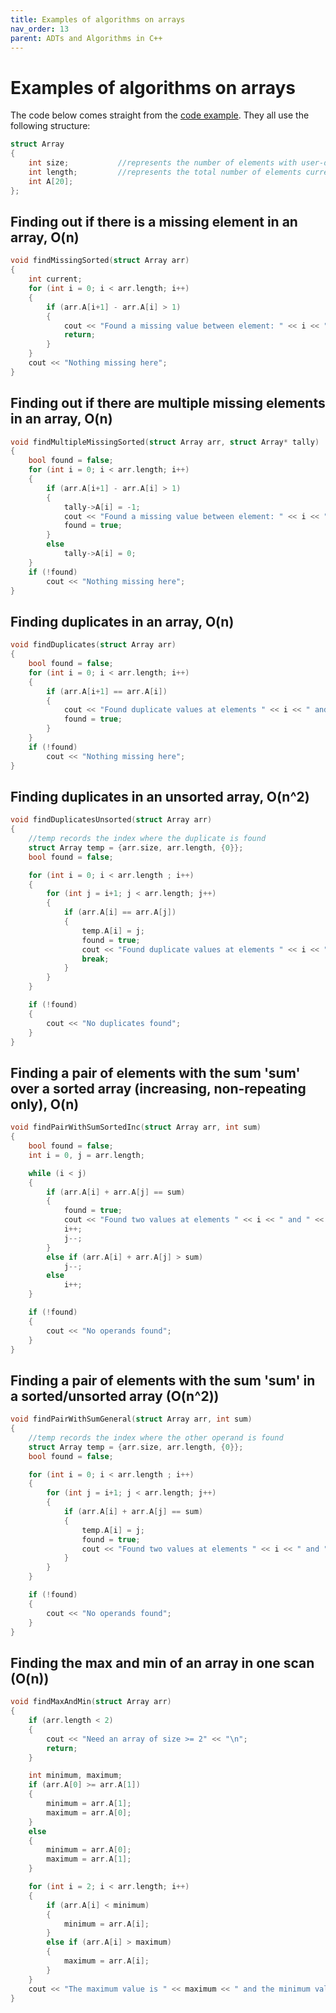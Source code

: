 ```yaml
---
title: Examples of algorithms on arrays
nav_order: 13
parent: ADTs and Algorithms in C++
---
```


# Examples of algorithms on arrays

The code below comes straight from the [code example](/code/ArrayExamples). They all use the following structure:

```cpp
struct Array
{
    int size;           //represents the number of elements with user-defined values
    int length;         //represents the total number of elements currently available (must be <= 20)
    int A[20];
};
```

## Finding out if there is a missing element in an array, O(n)

```cpp
void findMissingSorted(struct Array arr)
{
    int current;
    for (int i = 0; i < arr.length; i++)
    {
        if (arr.A[i+1] - arr.A[i] > 1)
        {
            cout << "Found a missing value between element: " << i << ", value change of " << arr.A[i] << " to " << arr.A[i+1] << "\n";
            return;
        }
    }
    cout << "Nothing missing here";
}
```

## Finding out if there are multiple missing elements in an array, O(n)

```cpp
void findMultipleMissingSorted(struct Array arr, struct Array* tally)
{
    bool found = false;
    for (int i = 0; i < arr.length; i++)
    {
        if (arr.A[i+1] - arr.A[i] > 1)
        {
            tally->A[i] = -1;
            cout << "Found a missing value between element: " << i << ", value change of " << arr.A[i] << " to " << arr.A[i+1] << "\n";
            found = true;
        }
        else
            tally->A[i] = 0;
    }
    if (!found)
        cout << "Nothing missing here";
}
```

## Finding duplicates in an array, O(n)

```cpp
void findDuplicates(struct Array arr)
{
    bool found = false;
    for (int i = 0; i < arr.length; i++)
    {
        if (arr.A[i+1] == arr.A[i])
        {
            cout << "Found duplicate values at elements " << i << " and " << i+1 << " with a value of " << arr.A[i] << "\n";
            found = true;
        }
    }
    if (!found)
        cout << "Nothing missing here";
}
```

## Finding duplicates in an unsorted array, O(n^2)

```cpp
void findDuplicatesUnsorted(struct Array arr)
{
    //temp records the index where the duplicate is found
    struct Array temp = {arr.size, arr.length, {0}};
    bool found = false;

    for (int i = 0; i < arr.length ; i++)
    {
        for (int j = i+1; j < arr.length; j++)
        {
            if (arr.A[i] == arr.A[j])
            {
                temp.A[i] = j;
                found = true;
                cout << "Found duplicate values at elements " << i << " and " << temp.A[i] << " with a value of " << arr.A[i] << "\n";
                break;
            }
        }
    }

    if (!found)
    {
        cout << "No duplicates found";
    }
}
```

## Finding a pair of elements with the sum 'sum' over a sorted array (increasing, non-repeating only), O(n)

```cpp
void findPairWithSumSortedInc(struct Array arr, int sum)
{
    bool found = false;
    int i = 0, j = arr.length;

    while (i < j)
    {
        if (arr.A[i] + arr.A[j] == sum)
        {
            found = true;
            cout << "Found two values at elements " << i << " and " << j << " with a sum of " << sum << "\n";
            i++;
            j--;
        }
        else if (arr.A[i] + arr.A[j] > sum)
            j--;
        else
            i++;
    }

    if (!found)
    {
        cout << "No operands found";
    }
}
```

## Finding a pair of elements with the sum 'sum' in a sorted/unsorted array (O(n^2))

```cpp
void findPairWithSumGeneral(struct Array arr, int sum)
{
    //temp records the index where the other operand is found
    struct Array temp = {arr.size, arr.length, {0}};
    bool found = false;

    for (int i = 0; i < arr.length ; i++)
    {
        for (int j = i+1; j < arr.length; j++)
        {
            if (arr.A[i] + arr.A[j] == sum)
            {
                temp.A[i] = j;
                found = true;
                cout << "Found two values at elements " << i << " and " << temp.A[i] << " with a sum of " << sum << "\n";
            }
        }
    }

    if (!found)
    {
        cout << "No operands found";
    }
}
```

## Finding the max and min of an array in one scan (O(n))

```cpp
void findMaxAndMin(struct Array arr)
{
    if (arr.length < 2)
    {
        cout << "Need an array of size >= 2" << "\n";
        return;
    }

    int minimum, maximum;
    if (arr.A[0] >= arr.A[1])
    {
        minimum = arr.A[1];
        maximum = arr.A[0];
    }
    else
    {
        minimum = arr.A[0];
        maximum = arr.A[1];
    }

    for (int i = 2; i < arr.length; i++)
    {
        if (arr.A[i] < minimum)
        {
            minimum = arr.A[i];
        }
        else if (arr.A[i] > maximum)
        {
            maximum = arr.A[i];
        }
    }
    cout << "The maximum value is " << maximum << " and the minimum value is " << minimum << "\n";
}
```
